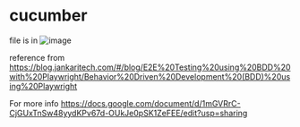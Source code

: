# cucumber
file is in ![image](https://github.com/nabim777/cucumber/assets/61624650/63cdb0be-9255-4798-813c-4d38fb72d419)


reference from
https://blog.jankaritech.com/#/blog/E2E%20Testing%20using%20BDD%20with%20Playwright/Behavior%20Driven%20Development%20(BDD)%20using%20Playwright

For more info
https://docs.google.com/document/d/1mGVRrC-CjGUxTnSw48yydKPv67d-OUkJe0pSK1ZeFEE/edit?usp=sharing
